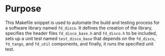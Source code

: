# Purpose
This Makefile snippet is used to automate the build and testing process for a software library named `fd_disco`. It defines the creation of the library, specifies the header files `fd_disco_base.h` and `fd_disco.h` to be included, sets up a unit test named `test_disco_base` that depends on the `fd_disco`, `fd_tango`, and `fd_util` components, and finally, it runs the specified unit test.
